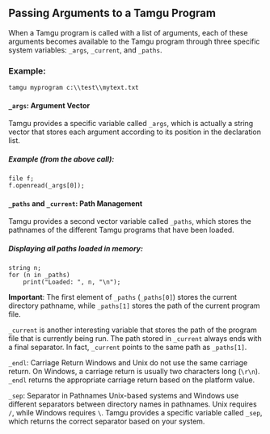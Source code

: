 ## Passing Arguments to a Tamgu Program

When a Tamgu program is called with a list of arguments, each of these arguments becomes available to the Tamgu program through three specific system variables: `_args`, `_current`, and `_paths`.

### Example:
```
tamgu myprogram c:\\test\\mytext.txt
```

#### `_args`: Argument Vector
Tamgu provides a specific variable called `_args`, which is actually a string vector that stores each argument according to its position in the declaration list.

##### Example (from the above call):
```
file f;
f.openread(_args[0]);
```

#### `_paths` and `_current`: Path Management
Tamgu provides a second vector variable called `_paths`, which stores the pathnames of the different Tamgu programs that have been loaded.

##### Displaying all paths loaded in memory:
```
string n;
for (n in _paths)
    print("Loaded: ", n, "\n");
```

**Important**: The first element of `_paths` (`_paths[0]`) stores the current directory pathname, while `_paths[1]` stores the path of the current program file.

`_current` is another interesting variable that stores the path of the program file that is currently being run. The path stored in `_current` always ends with a final separator. In fact, `_current` points to the same path as `_paths[1]`.

`_endl`: Carriage Return
Windows and Unix do not use the same carriage return. On Windows, a carriage return is usually two characters long (`\r\n`). `_endl` returns the appropriate carriage return based on the platform value.

`_sep`: Separator in Pathnames
Unix-based systems and Windows use different separators between directory names in pathnames. Unix requires `/`, while Windows requires `\`. Tamgu provides a specific variable called `_sep`, which returns the correct separator based on your system.